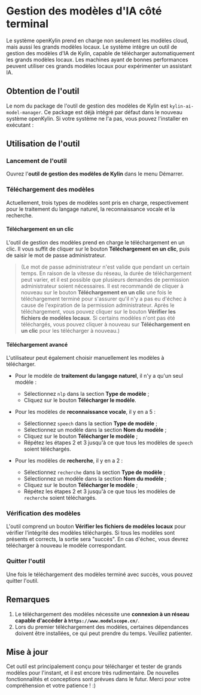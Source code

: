 # Gestion des modèles d'IA côté terminal

Le système openKylin prend en charge non seulement les modèles cloud, mais aussi les grands modèles locaux. Le système intègre un outil de gestion des modèles d'IA de Kylin, capable de télécharger automatiquement les grands modèles locaux. Les machines ayant de bonnes performances peuvent utiliser ces grands modèles locaux pour expérimenter un assistant IA.

## Obtention de l'outil

Le nom du package de l'outil de gestion des modèles de Kylin est `kylin-ai-model-manager`. Ce package est déjà intégré par défaut dans le nouveau système openKylin. Si votre système ne l'a pas, vous pouvez l'installer en exécutant :

## Utilisation de l'outil

### Lancement de l'outil

Ouvrez l'**outil de gestion des modèles de Kylin** dans le menu Démarrer.

### Téléchargement des modèles

Actuellement, trois types de modèles sont pris en charge, respectivement pour le traitement du langage naturel, la reconnaissance vocale et la recherche.

#### Téléchargement en un clic

L'outil de gestion des modèles prend en charge le téléchargement en un clic. Il vous suffit de cliquer sur le bouton **Téléchargement en un clic**, puis de saisir le mot de passe administrateur.

> (Le mot de passe administrateur n'est valide que pendant un certain temps. En raison de la vitesse du réseau, la durée de téléchargement peut varier, et il est possible que plusieurs demandes de permission administrateur soient nécessaires. Il est recommandé de cliquer à nouveau sur le bouton **Téléchargement en un clic** une fois le téléchargement terminé pour s'assurer qu'il n'y a pas eu d'échec à cause de l'expiration de la permission administrateur. Après le téléchargement, vous pouvez cliquer sur le bouton **Vérifier les fichiers de modèles locaux**. Si certains modèles n'ont pas été téléchargés, vous pouvez cliquer à nouveau sur **Téléchargement en un clic** pour les télécharger à nouveau.)

#### Téléchargement avancé

L'utilisateur peut également choisir manuellement les modèles à télécharger.

- Pour le modèle de **traitement du langage naturel**, il n'y a qu'un seul modèle :
  - Sélectionnez `nlp` dans la section **Type de modèle** ;
  - Cliquez sur le bouton **Télécharger le modèle**.

- Pour les modèles de **reconnaissance vocale**, il y en a 5 :
  - Sélectionnez `speech` dans la section **Type de modèle** ;
  - Sélectionnez un modèle dans la section **Nom du modèle** ;
  - Cliquez sur le bouton **Télécharger le modèle** ;
  - Répétez les étapes 2 et 3 jusqu'à ce que tous les modèles de `speech` soient téléchargés.

- Pour les modèles de **recherche**, il y en a 2 :
  - Sélectionnez `recherche` dans la section **Type de modèle** ;
  - Sélectionnez un modèle dans la section **Nom du modèle** ;
  - Cliquez sur le bouton **Télécharger le modèle** ;
  - Répétez les étapes 2 et 3 jusqu'à ce que tous les modèles de `recherche` soient téléchargés.

### Vérification des modèles

L'outil comprend un bouton **Vérifier les fichiers de modèles locaux** pour vérifier l'intégrité des modèles téléchargés. Si tous les modèles sont présents et corrects, la sortie sera "succès". En cas d'échec, vous devrez télécharger à nouveau le modèle correspondant.

### Quitter l'outil

Une fois le téléchargement des modèles terminé avec succès, vous pouvez quitter l'outil.

## Remarques

1. Le téléchargement des modèles nécessite une **connexion à un réseau capable d'accéder à `https://www.modelscope.cn/`**.
2. Lors du premier téléchargement des modèles, certaines dépendances doivent être installées, ce qui peut prendre du temps. Veuillez patienter.

## Mise à jour

Cet outil est principalement conçu pour télécharger et tester de grands modèles pour l'instant, et il est encore très rudimentaire. De nouvelles fonctionnalités et conceptions sont prévues dans le futur. Merci pour votre compréhension et votre patience ! :) 
